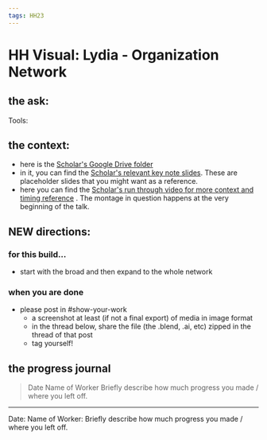 ```yaml
---
tags: HH23
---
```


# HH Visual: Lydia - Organization Network
## the ask:

Tools: 


## the context:
* here is the [Scholar's Google Drive folder](https://drive.google.com/drive/folders/1YKb7SZXXdjAd8hIjghmLISCc417sw-wL)
* in it, you can find the [Scholar's relevant key note slides](https://drive.google.com/drive/folders/1GvtK1H7ECMTfMiUYwHva9lPe0S6GvF6c). These are placeholder slides that you might want as a reference.
* here you can find the [Scholar's run through video for more context and timing reference](https://drive.google.com/file/d/145hAK-CCJX7KA6_ymiASec3uRXYPOG7C/view?usp=share_link) . The montage in question happens at the very beginning of the talk.

## NEW directions:
### for this build...
* start with the broad and then expand to the whole network




### when you are done
* please post in #show-your-work
    * a screenshot at least (if not a final export) of media in image format
    * in the thread below, share the file (the .blend, .ai, etc) zipped in the thread of that post
    * tag yourself!


## the progress journal
> Date
> Name of Worker
> Briefly describe how much progress you made / where you left off.

---
Date:
Name of Worker: 
Briefly describe how much progress you made / where you left off.








